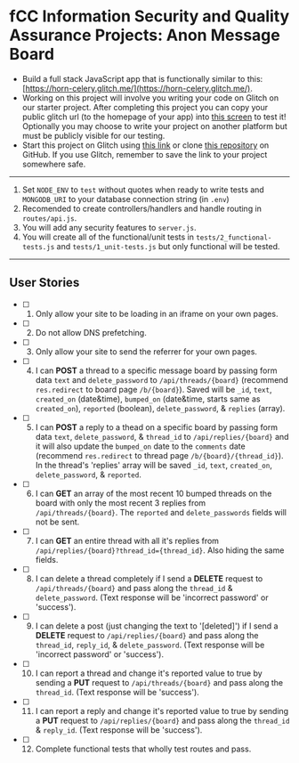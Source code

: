 # fCC Information Security and Quality Assurance Projects: Anon Message Board  

- Build a full stack JavaScript app that is functionally similar to this: [https://horn-celery.glitch.me/](https://horn-celery.glitch.me/).  
- Working on this project will involve you writing your code on Glitch on our starter project. After completing this project you can copy your public glitch url (to the homepage of your app) into [this screen](https://pricey-hugger.glitch.me/) to test it! Optionally you may choose to write your project on another platform but must be publicly visible for our testing.  
- Start this project on Glitch using [this link](https://glitch.com/#!/import/github/freeCodeCamp/boilerplate-project-messageboard/) or clone [this repository](https://github.com/freeCodeCamp/boilerplate-project-messageboard/) on GitHub. If you use Glitch, remember to save the link to your project somewhere safe.

---

1) Set `NODE_ENV` to `test` without quotes when ready to write tests and `MONGODB_URI` to your database connection string (in `.env`)
2) Recomended to create controllers/handlers and handle routing in `routes/api.js`.  
3) You will add any security features to `server.js`.  
4) You will create all of the functional/unit tests in `tests/2_functional-tests.js` and `tests/1_unit-tests.js` but only functional will be tested.  

---

## User Stories  
* [ ] 1. Only allow your site to be loading in an iframe on your own pages.  
* [ ] 2. Do not allow DNS prefetching.  
* [ ] 3. Only allow your site to send the referrer for your own pages.  
* [ ] 4. I can **POST** a thread to a specific message board by passing form data `text` and `delete_password` to `/api/threads/{board}` (recommend `res.redirect` to board page `/b/{board}`). Saved will be `_id`, `text`, `created_on` (date&time), `bumped_on` (date&time, starts same as `created_on`), `reported` (boolean), `delete_password`, & `replies` (array).  
* [ ] 5. I can **POST** a reply to a thead on a specific board by passing form data `text`, `delete_password`, & `thread_id` to `/api/replies/{board}` and it will also update the `bumped_on` date to the `comments` date (recommend `res.redirect` to thread page `/b/{board}/{thread_id}`). In the thread's 'replies' array will be saved `_id`, `text`, `created_on`, `delete_password`, & `reported`.  
* [ ] 6. I can **GET** an array of the most recent 10 bumped threads on the board with only the most recent 3 replies from `/api/threads/{board}`. The `reported` and `delete_passwords` fields will not be sent.  
* [ ] 7. I can **GET** an entire thread with all it's replies from `/api/replies/{board}?thread_id={thread_id}`. Also hiding the same fields.  
* [ ] 8. I can delete a thread completely if I send a **DELETE** request to `/api/threads/{board}` and pass along the `thread_id` & `delete_password`. (Text response will be 'incorrect password' or 'success').  
* [ ] 9. I can delete a post (just changing the text to '[deleted]') if I send a **DELETE** request to `/api/replies/{board}` and pass along the `thread_id`, `reply_id`, & `delete_password`. (Text response will be 'incorrect password' or 'success').  
* [ ] 10. I can report a thread and change it's reported value to true by sending a **PUT** request to `/api/threads/{board}` and pass along the `thread_id`. (Text response will be 'success').  
* [ ] 11. I can report a reply and change it's reported value to true by sending a **PUT** request to `/api/replies/{board}` and pass along the `thread_id` & `reply_id`. (Text response will be 'success').  
* [ ] 12. Complete functional tests that wholly test routes and pass.  
